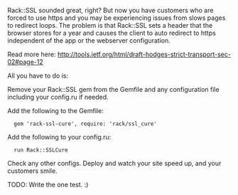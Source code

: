 Rack::SSL sounded great, right? But now you have customers who are forced to use https and you may be
experiencing issues from slows pages to redirect loops. The problem is that Rack::SSL sets a header that
the browser stores for a year and causes the client to auto redirect to https independent of the app or
the webserver configuration.

Read more here: 
http://tools.ietf.org/html/draft-hodges-strict-transport-sec-02#page-12

All you have to do is:

Remove your Rack::SSL gem from the Gemfile and any configuration file including your config.ru if needed.

Add the following to the Gemfile:

      gem 'rack-ssl-cure', require: 'rack/ssl_cure'

Add the following to your config.ru:

      run Rack::SSLCure

Check any other configs. Deploy and watch your site speed up, and your customers smile.

TODO:
  Write the one test. :)
